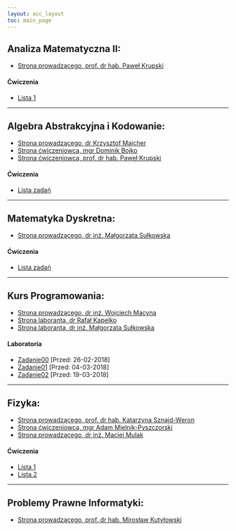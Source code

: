 ```yaml
---
layout: acc_layout
toc: main_page
---
```


## Analiza Matematyczna II:
* [Strona prowadzącego, prof. dr hab. Paweł Krupski](http://cs.pwr.edu.pl/krupski/dydaktyka.php)

#### Ćwiczenia
* [Lista 1](http://cs.pwr.edu.pl/krupski/dydaktyka/Analiza2/An2_1_2018.pdf)

***

## Algebra Abstrakcyjna i Kodowanie:
* [Strona prowadzącego, dr Krzysztof Majcher](http://szmaragd.im.pwr.wroc.pl/~kmajcher/AlgebraKodowanieWyklad.html)
* [Strona ćwiczeniowca, mgr Dominik Bojko](http://cs.pwr.edu.pl/bojko/dydaktyka.html#aaik)
* [Strona ćwiczeniowca, prof. dr hab. Paweł Krupski](http://cs.pwr.edu.pl/krupski/dydaktyka.php)

#### Ćwiczenia
* [Lista zadań](http://szmaragd.im.pwr.wroc.pl/~kmajcher/Algebra_2_2016.pdf)

***

## Matematyka Dyskretna:
* [Strona prowadzącego, dr inż. Małgorzata Sułkowska](http://ki.pwr.edu.pl/sulkowska/dydakt.html)

#### Ćwiczenia
* [Lista zadań](http://ki.pwr.edu.pl/sulkowska/MD_lista.pdf)

***

## Kurs Programowania:
* [Strona prowadzącego, dr inż. Wojciech Macyna](http://cs.pwr.edu.pl/macyna/pkursprog.html)
* [Strona laboranta, dr Rafał Kapelko](http://cs.pwr.edu.pl/kapelko/)
* [Strona laboranta, dr inż. Małgorzata Sułkowska](http://ki.pwr.edu.pl/sulkowska/dydakt.html)

#### Laboratoria
* [Zadanie00](http://cs.pwr.edu.pl/macyna/lista00W.pdf) \[Przed: 26-02-2018]
* [Zadanie01](http://cs.pwr.edu.pl/macyna/lista01W.pdf) \[Przed: 04-03-2018\]
* [Zadanie02](http://cs.pwr.edu.pl/macyna/lista02W.pdf) \[Przed: 19-03-2018\]

***

## Fizyka:
* [Strona prowadzącego, prof. dr hab. Katarzyna Sznajd-Weron](http://www.if.pwr.wroc.pl/~katarzynaweron/FizInf.html)
* [Strona ćwiczeniowca, mgr Adam Mielnik-Pyszczorski](http://www.if.pwr.wroc.pl/~mielnik/)
* [Strona prowadzącego, dr inż. Maciej Mulak](http://www.if.pwr.edu.pl/~mmulak/)

#### Ćwiczenia
* [Lista 1](http://www.if.pwr.wroc.pl/~katarzynaweron/students/FizInf/FizInf_L1.pdf)
* [Lista 2](http://www.if.pwr.wroc.pl/~katarzynaweron/students/FizInf/FizInf_L2.pdf)

***

## Problemy Prawne Informatyki:
* [Strona prowadzącego, prof. dr hab. Mirosław Kutyłowski](https://kutylowski.im.pwr.wroc.pl/lehre/recht18/)
